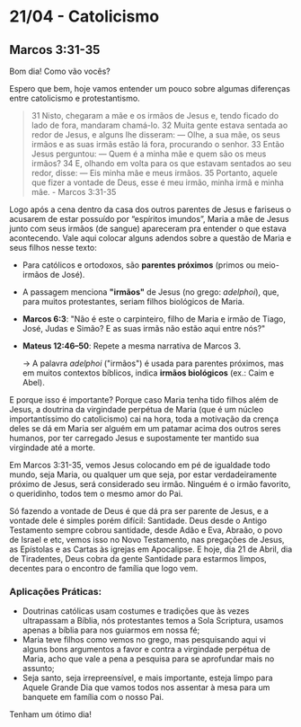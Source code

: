 # 21/04 - Catolicismo

## Marcos 3:31-35

Bom dia! Como vão vocês? 

Espero que bem, hoje vamos entender um pouco sobre algumas diferenças entre catolicismo e protestantismo.

> 31 Nisto, chegaram a mãe e os irmãos de Jesus e, tendo ficado do lado de fora, mandaram chamá-lo. 32 Muita gente estava sentada ao redor de Jesus, e alguns lhe disseram: — Olhe, a sua mãe, os seus irmãos e as suas irmãs estão lá fora, procurando o senhor. 33 Então Jesus perguntou: — Quem é a minha mãe e quem são os meus irmãos? 34 E, olhando em volta para os que estavam sentados ao seu redor, disse: — Eis minha mãe e meus irmãos. 35 Portanto, aquele que fizer a vontade de Deus, esse é meu irmão, minha irmã e minha mãe. - Marcos 3:31-35
> 

Logo após a cena dentro da casa dos outros parentes de Jesus e fariseus o acusarem de estar possuído por “espíritos imundos”, Maria a mãe de Jesus junto com seus irmãos (de sangue) apareceram pra entender o que estava acontecendo. Vale aqui colocar alguns adendos sobre a questão de Maria e seus filhos nesse texto:

- Para católicos e ortodoxos, são **parentes próximos** (primos ou meio-irmãos de José).
- A passagem menciona **"irmãos"** de Jesus (no grego: *adelphoi*), que, para muitos protestantes, seriam filhos biológicos de Maria.
- **Marcos 6:3**: "Não é este o carpinteiro, filho de Maria e irmão de Tiago, José, Judas e Simão? E as suas irmãs não estão aqui entre nós?"
- **Mateus 12:46–50**: Repete a mesma narrativa de Marcos 3.
    
    → A palavra *adelphoi* ("irmãos") é usada para parentes próximos, mas em muitos contextos bíblicos, indica **irmãos biológicos** (ex.: Caim e Abel).
    

E porque isso é importante? Porque caso Maria tenha tido filhos além de Jesus, a doutrina da virgindade perpétua de Maria (que é um núcleo importantíssimo do catolicismo) cai na hora, toda a motivação da crença deles se dá em Maria ser alguém em um patamar acima dos outros seres humanos, por ter carregado Jesus e supostamente ter mantido sua virgindade até a morte.

Em Marcos 3:31-35, vemos Jesus colocando em pé de igualdade todo mundo, seja Maria, ou qualquer um que seja, por estar verdadeiramente próximo de Jesus, será considerado seu irmão. Ninguém é o irmão favorito, o queridinho, todos tem o mesmo amor do Pai.

Só fazendo a vontade de Deus é que dá pra ser parente de Jesus, e a vontade dele é simples porém difícil: Santidade. Deus desde o Antigo Testamento sempre cobrou santidade, desde Adão e Eva, Abraão, o povo de Israel e etc, vemos isso no Novo Testamento, nas pregações de Jesus, as Epístolas e as Cartas às igrejas em Apocalipse. E hoje, dia 21 de Abril, dia de Tiradentes, Deus cobra da gente Santidade para estarmos limpos, decentes para o encontro de família que logo vem.

### Aplicações Práticas:

- Doutrinas católicas usam costumes e tradições que às vezes ultrapassam a Bíblia, nós protestantes temos a Sola Scriptura, usamos apenas a bíblia para nos guiarmos em nossa fé;
- Maria teve filhos como vemos no grego, mas pesquisando aqui vi alguns bons argumentos a favor e contra a virgindade perpétua de Maria, acho que vale a pena a pesquisa para se aprofundar mais no assunto;
- Seja santo, seja irrepreensível, e mais importante, esteja limpo para Aquele Grande Dia que vamos todos nos assentar à mesa para um banquete em família com o nosso Pai.

Tenham um ótimo dia!